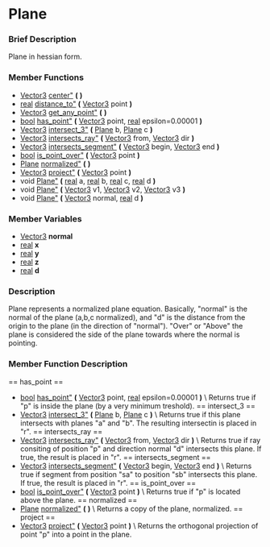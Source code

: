#  Plane  
###  Brief Description  
Plane in hessian form.
###  Member Functions 
  * [Vector3](class_vector3) [center"](#center) **(** **)**
  * [real](class_real) [distance_to"](#distance_to) **(** [Vector3](class_vector3) point  **)**
  * [Vector3](class_vector3) [get_any_point"](#get_any_point) **(** **)**
  * [bool](class_bool) [has_point"](#has_point) **(** [Vector3](class_vector3) point, [real](class_real) epsilon=0.00001  **)**
  * [Vector3](class_vector3) [intersect_3"](#intersect_3) **(** [Plane](class_plane) b, [Plane](class_plane) c  **)**
  * [Vector3](class_vector3) [intersects_ray"](#intersects_ray) **(** [Vector3](class_vector3) from, [Vector3](class_vector3) dir  **)**
  * [Vector3](class_vector3) [intersects_segment"](#intersects_segment) **(** [Vector3](class_vector3) begin, [Vector3](class_vector3) end  **)**
  * [bool](class_bool) [is_point_over"](#is_point_over) **(** [Vector3](class_vector3) point  **)**
  * [Plane](class_plane) [normalized"](#normalized) **(** **)**
  * [Vector3](class_vector3) [project"](#project) **(** [Vector3](class_vector3) point  **)**
  * void [Plane"](#Plane) **(** [real](class_real) a, [real](class_real) b, [real](class_real) c, [real](class_real) d  **)**
  * void [Plane"](#Plane) **(** [Vector3](class_vector3) v1, [Vector3](class_vector3) v2, [Vector3](class_vector3) v3  **)**
  * void [Plane"](#Plane) **(** [Vector3](class_vector3) normal, [real](class_real) d  **)**
###  Member Variables  
  * [Vector3](class_vector3) **normal**
  * [real](class_real) **x**
  * [real](class_real) **y**
  * [real](class_real) **z**
  * [real](class_real) **d**
###  Description  
Plane represents a normalized plane equation. Basically, "normal" is the normal of the plane (a,b,c normalized), and "d" is the distance from the origin to the plane (in the direction of "normal"). "Over" or "Above" the plane is considered the side of the plane towards where the normal is pointing.
###  Member Function Description  
==  has_point  ==
  * [bool](class_bool) [has_point"](#has_point) **(** [Vector3](class_vector3) point, [real](class_real) epsilon=0.00001  **)**
\\
Returns true if "p" is inside the plane (by a very minimum treshold).
==  intersect_3  ==
  * [Vector3](class_vector3) [intersect_3"](#intersect_3) **(** [Plane](class_plane) b, [Plane](class_plane) c  **)**
\\
Returns true if this plane intersects with planes "a" and "b". The resulting intersectin is placed in "r".
==  intersects_ray  ==
  * [Vector3](class_vector3) [intersects_ray"](#intersects_ray) **(** [Vector3](class_vector3) from, [Vector3](class_vector3) dir  **)**
\\
Returns true if ray consiting of position "p" and direction normal "d" intersects this plane. If true, the result is placed in "r".
==  intersects_segment  ==
  * [Vector3](class_vector3) [intersects_segment"](#intersects_segment) **(** [Vector3](class_vector3) begin, [Vector3](class_vector3) end  **)**
\\
Returns true if segment from position "sa" to position "sb" intersects this plane. If true, the result is placed in "r".
==  is_point_over  ==
  * [bool](class_bool) [is_point_over"](#is_point_over) **(** [Vector3](class_vector3) point  **)**
\\
Returns true if "p" is located above the plane.
==  normalized  ==
  * [Plane](class_plane) [normalized"](#normalized) **(** **)**
\\
Returns a copy of the plane, normalized.
==  project  ==
  * [Vector3](class_vector3) [project"](#project) **(** [Vector3](class_vector3) point  **)**
\\
Returns the orthogonal projection of point "p" into a point in the plane.
